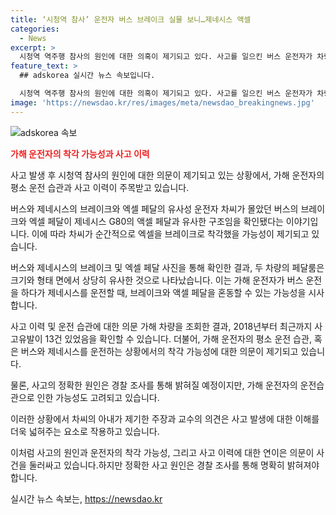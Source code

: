 ```yaml
---
title: ‘시청역 참사’ 운전자 버스 브레이크 실물 보니…제네시스 액셀
categories:
  - News
excerpt: >
  시청역 역주행 참사의 원인에 대한 의혹이 제기되고 있다. 사고를 일으킨 버스 운전자가 차량의 브레이크와 엑셀을 착각했을 가능성에 대해 온라인 커뮤니티에서 확산되고 있으며, 사고 당시 운전자가 몰고 있던 버스의 브레이크와 엑셀이 제네시스 G80 차량과 유사한 구조임이 확인되었다. 이에 사고의 원인이 버스 기사의 습관과 관련이 있을 수 있다는 주장이 제기되고 있으며, 운전자와의 인터뷰에서도 급발진을 주장하고 있다. 또한, 가해 차량의 사고유발 이력과 관련하여 전문가들은 운전습관과 차량 운전자의 변경 가능성에 대해 언급하고 있다. 이러한 의혹들이 사건에 대한 관심을 증폭시키고 있다.
feature_text: >
  ## adskorea 실시간 뉴스 속보입니다.

  시청역 역주행 참사의 원인에 대한 의혹이 제기되고 있다. 사고를 일으킨 버스 운전자가 차량의 브레이크와 엑셀을 착각했을 가능성에 대해 온라인 커뮤니티에서 확산되고 있으며, 사고 당시 운전자가 몰고 있던 버스의 브레이크와 엑셀이 제네시스 G80 차량과 유사한 구조임이 확인되었다. 이에 사고의 원인이 버스 기사의 습관과 관련이 있을 수 있다는 주장이 제기되고 있으며, 운전자와의 인터뷰에서도 급발진을 주장하고 있다. 또한, 가해 차량의 사고유발 이력과 관련하여 전문가들은 운전습관과 차량 운전자의 변경 가능성에 대해 언급하고 있다. 이러한 의혹들이 사건에 대한 관심을 증폭시키고 있다.
image: 'https://newsdao.kr/res/images/meta/newsdao_breakingnews.jpg'
---
```


<p><img src="https://newsdao.kr/res/images/meta/newsdao_breakingnews.jpg" alt="adskorea 속보" /></p>

<p><b><span style="color: #ee2323;">가해 운전자의 착각 가능성과 사고 이력</span></b></p>

<p>사고 발생 후 시청역 참사의 원인에 대한 의문이 제기되고 있는 상황에서, 가해 운전자의 평소 운전 습관과 사고 이력이 주목받고 있습니다.</p>

<p>버스와 제네시스의 브레이크와 엑셀 페달의 유사성
운전자 차씨가 몰았던 버스의 브레이크와 엑셀 페달이 제네시스 G80의 액셀 페달과 유사한 구조임을 확인됐다는 이야기입니다. 이에 따라 차씨가 순간적으로 엑셀을 브레이크로 착각했을 가능성이 제기되고 있습니다.</p>

<p>버스와 제네시스의 브레이크 및 엑셀 페달 사진을 통해 확인한 결과, 두 차량의 페달룸은 크기와 형태 면에서 상당히 유사한 것으로 나타났습니다. 이는 가해 운전자가 버스 운전을 하다가 제네시스를 운전할 때, 브레이크와 액셀 페달을 혼동할 수 있는 가능성을 시사합니다.</p>

<p>사고 이력 및 운전 습관에 대한 의문
가해 차량을 조회한 결과, 2018년부터 최근까지 사고유발이 13건 있었음을 확인할 수 있습니다. 더불어, 가해 운전자의 평소 운전 습관, 혹은 버스와 제네시스를 운전하는 상황에서의 착각 가능성에 대한 의문이 제기되고 있습니다.</p>

<p>물론, 사고의 정확한 원인은 경찰 조사를 통해 밝혀질 예정이지만, 가해 운전자의 운전습관으로 인한 가능성도 고려되고 있습니다.</p>

<p>이러한 상황에서 차씨의 아내가 제기한 주장과 교수의 의견은 사고 발생에 대한 이해를 더욱 넓혀주는 요소로 작용하고 있습니다. </p>

<p>이처럼 사고의 원인과 운전자의 착각 가능성, 그리고 사고 이력에 대한 연이은 의문이 사건을 둘러싸고 있습니다.하지만 정확한 사고 원인은 경찰 조사를 통해 명확히 밝혀져야 합니다.</p>
실시간 뉴스 속보는, <a href="https://newsdao.kr" rel="dofollow">https://newsdao.kr</a>


